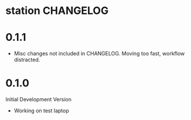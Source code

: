 # station CHANGELOG

# 0.1.1

* Misc changes not included in CHANGELOG. Moving too fast, workflow distracted.

# 0.1.0

Initial Development Version

- Working on test laptop

